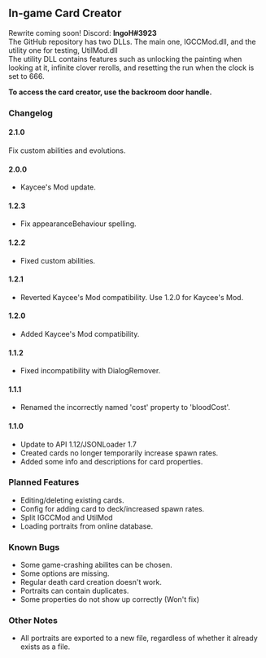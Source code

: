 ## In-game Card Creator ##
Rewrite coming soon!
Discord: **IngoH#3923**<br>
The GitHub repository has two DLLs. The main one, IGCCMod.dll, and the utility one for testing, UtilMod.dll<br>
The utility DLL contains features such as unlocking the painting when looking at it, infinite clover rerolls, and resetting the run when the clock is set to 666.

**To access the card creator, use the backroom door handle.**<br>

### Changelog ###


#### 2.1.0
Fix custom abilities and evolutions.

#### 2.0.0
- Kaycee's Mod update.

#### 1.2.3
- Fix appearanceBehaviour spelling.

#### 1.2.2
- Fixed custom abilities.

#### 1.2.1
- Reverted Kaycee's Mod compatibility. Use 1.2.0 for Kaycee's Mod.

#### 1.2.0
- Added Kaycee's Mod compatibility.

#### 1.1.2
- Fixed incompatibility with DialogRemover.

#### 1.1.1
- Renamed the incorrectly named 'cost' property to 'bloodCost'.

#### 1.1.0
- Update to API 1.12/JSONLoader 1.7
- Created cards no longer temporarily increase spawn rates.
- Added some info and descriptions for card properties.

### Planned Features ###
- Editing/deleting existing cards.
- Config for adding card to deck/increased spawn rates.
- Split IGCCMod and UtilMod
- Loading portraits from online database.

### Known Bugs ###
- Some game-crashing abilites can be chosen.
- Some options are missing.
- Regular death card creation doesn't work.
- Portraits can contain duplicates.
- Some properties do not show up correctly (Won't fix)

### Other Notes ###
- All portraits are exported to a new file, regardless of whether it already exists as a file.

